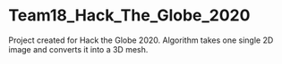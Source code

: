 # Team18_Hack_The_Globe_2020
Project created for Hack the Globe 2020. Algorithm takes one single 2D image and converts it into a 3D mesh.
